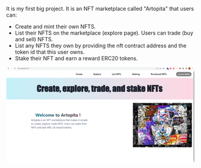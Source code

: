 It is my first big project. It is an NFT marketplace called "Artopita" that users can:
- Create and mint their own NFTS.
- List their NFTS on the marketplace (explore page). Users can trade (buy and sell) NFTS.
- List any NFTS they own by providing the nft contract address and the token id that this user owns.
- Stake their NFT and earn a reward ERC20 tokens.

![Artopia NFT marketplace](Artopita_home_page.PNG)
